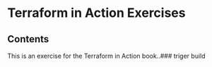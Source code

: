 #  Terraform in Action Exercises

## Contents

This is an exercise for the Terraform in Action book..### triger build

